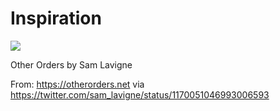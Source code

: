 # Inspiration

![](https://db-feed.s3.amazonaws.com/legacy/Screen_Shot_2019_09_06_at_3_12_08_PM-1567797288738.png)

Other Orders by Sam Lavigne

From: https://otherorders.net via https://twitter.com/sam_lavigne/status/1170051046993006593